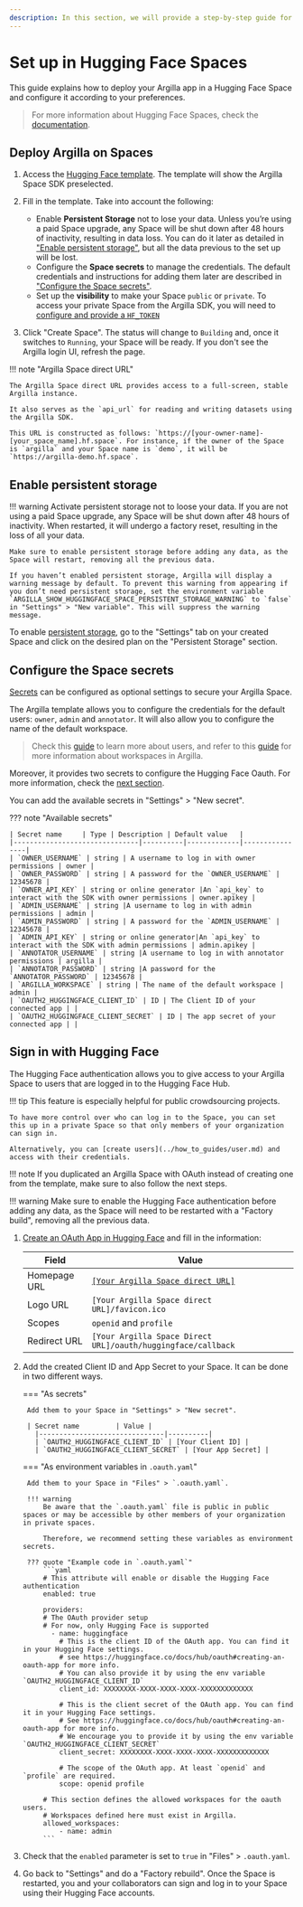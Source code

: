 ```yaml
---
description: In this section, we will provide a step-by-step guide for setting up Argilla in Hugging Face Spaces.
---
```


# Set up in Hugging Face Spaces

This guide explains how to deploy your Argilla app in a Hugging Face Space and configure it according to your preferences.

> For more information about Hugging Face Spaces, check the [documentation](https://huggingface.co/docs/hub/en/spaces-overview).


## Deploy Argilla on Spaces

1. Access the [Hugging Face template](https://huggingface.co/new-space?template=argilla/argilla-template-space). The template will show the Argilla Space SDK preselected.
2. Fill in the template. Take into account the following:

    -  Enable **Persistent Storage** not to lose your data. Unless you’re using a paid Space upgrade, any Space will be shut down after 48 hours of inactivity, resulting in data loss. You can do it later as detailed in ["Enable persistent storage"](#enable-persistent-storage), but all the data previous to the set up will be lost.
    -  Configure the **Space secrets** to manage the credentials. The default credentials and instructions for adding them later are described in ["Configure the Space secrets"](#configure-the-space-secrets).
    -  Set up the **visibility** to make your Space `public` or `private`. To access your private Space from the Argilla SDK, you will need to [configure and provide a `HF_TOKEN`](https://huggingface.co/settings/tokens)

3. Click "Create Space". The status will change to `Building` and, once it switches to `Running`, your Space will be ready. If you don't see the Argilla login UI, refresh the page.

!!! note "Argilla Space direct URL"

    The Argilla Space direct URL provides access to a full-screen, stable Argilla instance.

    It also serves as the `api_url` for reading and writing datasets using the Argilla SDK.

    This URL is constructed as follows: `https://[your-owner-name]-[your_space_name].hf.space`. For instance, if the owner of the Space is `argilla` and your Space name is `demo`, it will be `https://argilla-demo.hf.space`.


## Enable persistent storage

!!! warning
    Activate persistent storage not to loose your data. If you are not using a paid Space upgrade, any Space will be shut down after 48 hours of inactivity. When restarted, it will undergo a factory reset, resulting in the loss of all your data.

    Make sure to enable persistent storage before adding any data, as the Space will restart, removing all the previous data.

    If you haven’t enabled persistent storage, Argilla will display a warning message by default. To prevent this warning from appearing if you don’t need persistent storage, set the environment variable `ARGILLA_SHOW_HUGGINGFACE_SPACE_PERSISTENT_STORAGE_WARNING` to `false` in "Settings" > "New variable". This will suppress the warning message.

To enable [persistent storage](https://huggingface.co/docs/hub/spaces-storage#persistent-storage), go to the "Settings" tab on your created Space and click on the desired plan on the "Persistent Storage" section.

## Configure the Space secrets

[Secrets](https://huggingface.co/docs/hub/spaces-overview#managing-secrets) can be configured as optional settings to secure your Argilla Space.

The Argilla template allows you to configure the credentials for the default users: `owner`, `admin` and `annotator`. It will also allow you to configure the name of the default workspace.

> Check this [guide](../how_to_guides/user.md) to learn more about users, and refer to this [guide](../how_to_guides/workspace.md) for more information about workspaces in Argilla.

Moreover, it provides two secrets to configure the Hugging Face Oauth. For more information, check the [next section](#sign-in-with-hugging-face).

You can add the available secrets in "Settings" > "New secret".

??? note "Available secrets"

    | Secret name     | Type | Description | Default value   |
    |-------------------------------|----------|-------------|----------------|
    | `OWNER_USERNAME` | string | A username to log in with owner permissions | owner |
    | `OWNER_PASSWORD` | string | A password for the `OWNER_USERNAME` | 12345678 |
    | `OWNER_API_KEY` | string or online generator |An `api_key` to interact with the SDK with owner permissions | owner.apikey |
    | `ADMIN_USERNAME` | string |A username to log in with admin permissions | admin |
    | `ADMIN_PASSWORD` | string | A password for the `ADMIN_USERNAME` | 12345678 |
    | `ADMIN_API_KEY` | string or online generator|An `api_key` to interact with the SDK with admin permissions | admin.apikey |
    | `ANNOTATOR_USERNAME` | string |A username to log in with annotator permissions | argilla |
    | `ANNOTATOR_PASSWORD` | string |A password for the `ANNOTATOR_PASSWORD` | 12345678 |
    | `ARGILLA_WORKSPACE` | string | The name of the default workspace | admin |
    | `OAUTH2_HUGGINGFACE_CLIENT_ID` | ID | The Client ID of your connected app | |
    | `OAUTH2_HUGGINGFACE_CLIENT_SECRET` | ID | The app secret of your connected app | |


## Sign in with Hugging Face

The Hugging Face authentication allows you to give access to your Argilla Space to users that are logged in to the Hugging Face Hub.

!!! tip
    This feature is especially helpful for public crowdsourcing projects.

    To have more control over who can log in to the Space, you can set this up in a private Space so that only members of your organization can sign in.

    Alternatively, you can [create users](../how_to_guides/user.md) and access with their credentials.

!!! note
    If you duplicated an Argilla Space with OAuth instead of creating one from the template, make sure to also follow the next steps.

!!! warning
    Make sure to enable the Hugging Face authentication before adding any data, as the Space will need to be restarted with a "Factory build", removing all the previous data.

1. [Create an OAuth App in Hugging Face](https://huggingface.co/settings/applications/new) and fill in the information:

    | Field        | Value |
    |--------------|----------|
    | Homepage URL | [`[Your Argilla Space direct URL]`](#deploy-argilla-on-spaces) |
    | Logo URL | `[Your Argilla Space direct URL]/favicon.ico` |
    | Scopes | `openid` and `profile` |
    | Redirect URL | `[Your Argilla Space Direct URL]/oauth/huggingface/callback`

2. Add the created Client ID and App Secret to your Space. It can be done in two different ways.

    === "As secrets"

        Add them to your Space in "Settings" > "New secret".

        | Secret name         | Value |
          |-------------------------------|----------|
          | `OAUTH2_HUGGINGFACE_CLIENT_ID` | [Your Client ID] |
          | `OAUTH2_HUGGINGFACE_CLIENT_SECRET` | [Your App Secret] |

    === "As environment variables in `.oauth.yaml`"

        Add them to your Space in "Files" > `.oauth.yaml`.

        !!! warning
            Be aware that the `.oauth.yaml` file is public in public spaces or may be accessible by other members of your organization in private spaces.

            Therefore, we recommend setting these variables as environment secrets.

        ??? quote "Example code in `.oauth.yaml`"
            ```yaml
            # This attribute will enable or disable the Hugging Face authentication
            enabled: true

            providers:
            # The OAuth provider setup
            # For now, only Hugging Face is supported
              - name: huggingface
                # This is the client ID of the OAuth app. You can find it in your Hugging Face settings.
                # see https://huggingface.co/docs/hub/oauth#creating-an-oauth-app for more info.
                # You can also provide it by using the env variable `OAUTH2_HUGGINGFACE_CLIENT_ID`
                client_id: XXXXXXXX-XXXX-XXXX-XXXX-XXXXXXXXXXXXX

                # This is the client secret of the OAuth app. You can find it in your Hugging Face settings.
                # See https://huggingface.co/docs/hub/oauth#creating-an-oauth-app for more info.
                # We encourage you to provide it by using the env variable `OAUTH2_HUGGINGFACE_CLIENT_SECRET`
                client_secret: XXXXXXXX-XXXX-XXXX-XXXX-XXXXXXXXXXXXX

                # The scope of the OAuth app. At least `openid` and `profile` are required.
                scope: openid profile

            # This section defines the allowed workspaces for the oauth users.
            # Workspaces defined here must exist in Argilla.
            allowed_workspaces:
                - name: admin
            ```

3. Check that the `enabled` parameter is set to `true` in "Files" > `.oauth.yaml`.
4. Go back to "Settings" and do a "Factory rebuild". Once the Space is restarted, you and your collaborators can sign and log in to your Space using their Hugging Face accounts.